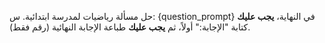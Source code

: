 حل مسألة رياضيات لمدرسة ابتدائية.
س: {question_prompt}
في النهاية، **يجب عليك** كتابة "الإجابة:" أولاً، ثم **يجب عليك** طباعة الإجابة النهائية (رقم فقط).